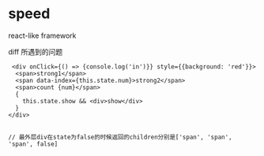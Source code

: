 # speed
react-like framework


diff 所遇到的问题


```
 <div onClick={() => {console.log('in')}} style={{background: 'red'}}>
  <span>strong1</span>   
  <span data-index={this.state.num}>strong2</span>
  <span>count {num}</span> 
  {
    this.state.show && <div>show</div>
  }  
</div>


// 最外层div在state为false的时候返回的children分别是['span', 'span', 'span', false]


```











